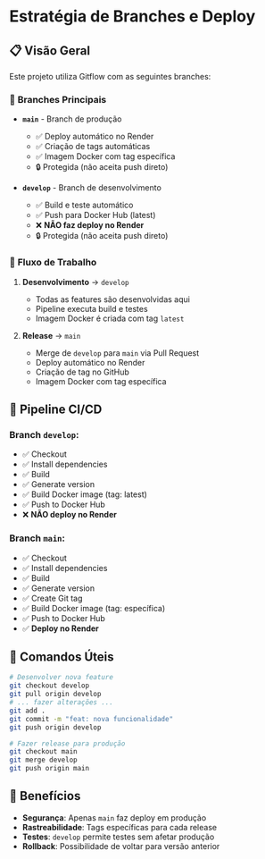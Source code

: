 # Estratégia de Branches e Deploy

## 📋 **Visão Geral**

Este projeto utiliza Gitflow com as seguintes branches:

### 🌿 **Branches Principais**

- **`main`** - Branch de produção

  - ✅ Deploy automático no Render
  - ✅ Criação de tags automáticas
  - ✅ Imagem Docker com tag específica
  - 🔒 Protegida (não aceita push direto)

- **`develop`** - Branch de desenvolvimento
  - ✅ Build e teste automático
  - ✅ Push para Docker Hub (latest)
  - ❌ **NÃO faz deploy no Render**
  - 🔒 Protegida (não aceita push direto)

### 🔄 **Fluxo de Trabalho**

1. **Desenvolvimento** → `develop`

   - Todas as features são desenvolvidas aqui
   - Pipeline executa build e testes
   - Imagem Docker é criada com tag `latest`

2. **Release** → `main`
   - Merge de `develop` para `main` via Pull Request
   - Deploy automático no Render
   - Criação de tag no GitHub
   - Imagem Docker com tag específica

## 🚀 **Pipeline CI/CD**

### **Branch `develop`:**

- ✅ Checkout
- ✅ Install dependencies
- ✅ Build
- ✅ Generate version
- ✅ Build Docker image (tag: latest)
- ✅ Push to Docker Hub
- ❌ **NÃO deploy no Render**

### **Branch `main`:**

- ✅ Checkout
- ✅ Install dependencies
- ✅ Build
- ✅ Generate version
- ✅ Create Git tag
- ✅ Build Docker image (tag: específica)
- ✅ Push to Docker Hub
- ✅ **Deploy no Render**

## 📝 **Comandos Úteis**

```bash
# Desenvolver nova feature
git checkout develop
git pull origin develop
# ... fazer alterações ...
git add .
git commit -m "feat: nova funcionalidade"
git push origin develop

# Fazer release para produção
git checkout main
git merge develop
git push origin main
```

## 🎯 **Benefícios**

- **Segurança**: Apenas `main` faz deploy em produção
- **Rastreabilidade**: Tags específicas para cada release
- **Testes**: `develop` permite testes sem afetar produção
- **Rollback**: Possibilidade de voltar para versão anterior
